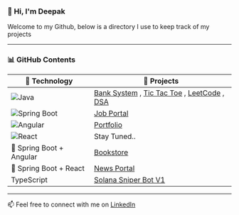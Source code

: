 ### 👋 Hi, I'm Deepak

Welcome to my Github, below is a directory I use to keep track of my projects

---


### 📊 GitHub Contents

| 🧰 Technology        | 🚀 Projects |
|----------------------|-------------|
| ![Java](https://img.shields.io/badge/Java-ED8B00?style=flat-square&logo=java&logoColor=white) | [Bank System](https://github.com/deepakdmk/BankSystem) , [Tic Tac Toe](https://github.com/deepakdmk/Core-Java-Projects/tree/main/TicTacToe) , [LeetCode](https://github.com/deepakdmk/Core-Java-Projects/tree/main/Leetcode) , [DSA](https://github.com/deepakdmk/Core-Java-Projects/tree/main/DSA) |
| ![Spring Boot](https://img.shields.io/badge/Spring_Boot-6DB33F?style=flat-square&logo=spring-boot&logoColor=white) | [Job Portal](https://github.com/deepakdmk/JobPortalSystem-SpringBoot)  |
| ![Angular](https://img.shields.io/badge/Angular-DD0031?style=flat-square&logo=angular&logoColor=white) | [Portfolio](https://github.com/deepakdmk/portfolio-angular) |
| ![React](https://img.shields.io/badge/React-20232A?style=flat-square&logo=react&logoColor=61DAFB) | Stay Tuned.. |
| 🧩 Spring Boot + Angular | [Bookstore](https://github.com/deepakdmk/Spring-Boot-Angular-Projects/tree/main/Bookstore)  |
| 🧩 Spring Boot + React  | [News Portal](https://github.com/deepakdmk/News-Portal) |
| TypeScript | [Solana Sniper Bot V1](https://github.com/deepakdmk/solana-sniper-bot-v1)  |   [Solana Sniper Bot V2](https://github.com/deepakdmk/solana-sniper-bot-v2) |

---

📫 Feel free to connect with me on [LinkedIn](https://www.linkedin.com/in/deepakmanoj/) 
